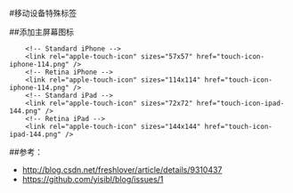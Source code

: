 #移动设备特殊标签


##添加主屏幕图标


        <!-- Standard iPhone -->
        <link rel="apple-touch-icon" sizes="57x57" href="touch-icon-iphone-114.png" />
        <!-- Retina iPhone -->
        <link rel="apple-touch-icon" sizes="114x114" href="touch-icon-iphone-114.png" />
        <!-- Standard iPad -->
        <link rel="apple-touch-icon" sizes="72x72" href="touch-icon-ipad-144.png" />
        <!-- Retina iPad -->
        <link rel="apple-touch-icon" sizes="144x144" href="touch-icon-ipad-144.png" />


##参考：

- http://blog.csdn.net/freshlover/article/details/9310437
- https://github.com/yisibl/blog/issues/1



